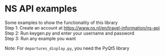 # NS API examples

Some examples to show the functionality of this library\
Step 1: Create an account at https://www.ns.nl/en/travel-information/ns-api \
Step 2: Run keygen.py and enter your username and password\
Step 3: Run any example you want

Note: For ```departures_display.py```, you need the PyQt5 library
